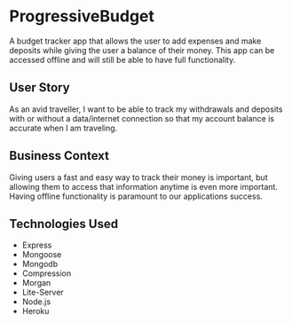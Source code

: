 # ProgressiveBudget

A budget tracker app that allows the user to add expenses and make deposits while giving the user a balance of their money. This app can be accessed offline and will still be able to have full functionality.

## User Story

As an avid traveller, I want to be able to track my withdrawals and deposits with or without a data/internet connection so that my account balance is accurate when I am traveling.

## Business Context

Giving users a fast and easy way to track their money is important, but allowing them to access that information anytime is even more important. Having offline functionality is paramount to our applications success.

## Technologies Used

- Express
- Mongoose
- Mongodb
- Compression
- Morgan
- Lite-Server
- Node.js
- Heroku